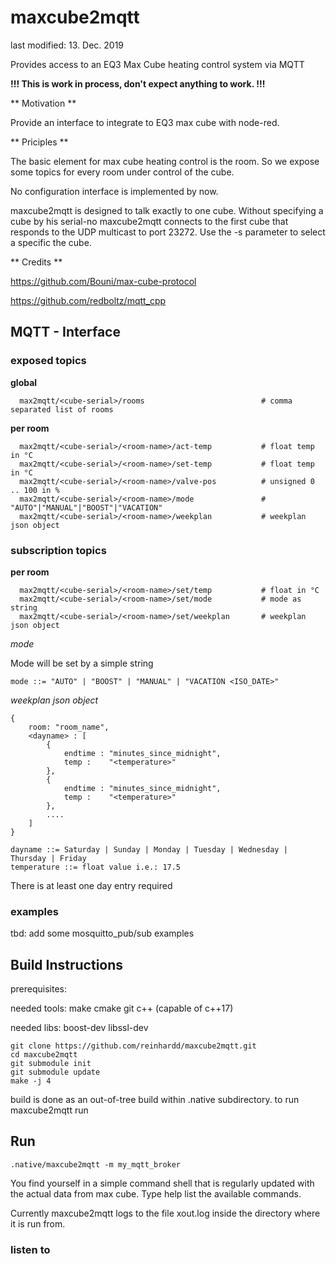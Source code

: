 # maxcube2mqtt

last modified: 13. Dec. 2019

Provides access to an EQ3 Max Cube heating control system via MQTT

**!!! This is work in process, don't expect anything to work. !!!**

** Motivation **

Provide an interface to integrate to EQ3 max cube with node-red.

** Priciples **

The basic element for max cube heating control is the room. So we expose some
topics for every room under control of the cube.

No configuration interface is implemented by now.

maxcube2mqtt is designed to talk exactly to one cube. Without specifying a cube by his serial-no
maxcube2mqtt connects to the first cube that responds to the UDP multicast to port 23272.
Use the -s parameter to select a specific the cube.

** Credits **

https://github.com/Bouni/max-cube-protocol

https://github.com/redboltz/mqtt_cpp

## MQTT - Interface

### exposed topics

  **global**

      max2mqtt/<cube-serial>/rooms                          # comma separated list of rooms

  **per room**

      max2mqtt/<cube-serial>/<room-name>/act-temp           # float temp in °C
      max2mqtt/<cube-serial>/<room-name>/set-temp           # float temp in °C
      max2mqtt/<cube-serial>/<room-name>/valve-pos          # unsigned 0 .. 100 in %
      max2mqtt/<cube-serial>/<room-name>/mode               # "AUTO"|"MANUAL"|"BOOST"|"VACATION"
      max2mqtt/<cube-serial>/<room-name>/weekplan           # weekplan json object


### subscription topics

  **per room**

      max2mqtt/<cube-serial>/<room-name>/set/temp           # float in °C
      max2mqtt/<cube-serial>/<room-name>/set/mode           # mode as string
      max2mqtt/<cube-serial>/<room-name>/set/weekplan       # weekplan json object


  *mode*

  Mode will be set by a simple string

    mode ::= "AUTO" | "BOOST" | "MANUAL" | "VACATION <ISO_DATE>"

  *weekplan json object*

    {
        room: "room_name",
        <dayname> : [
            {
                endtime : "minutes_since_midnight",
                temp :    "<temperature>"
            },
            {
                endtime : "minutes_since_midnight",
                temp :    "<temperature>"
            },
            ....
        ]
    }

    dayname ::= Saturday | Sunday | Monday | Tuesday | Wednesday | Thursday | Friday
    temperature ::= float value i.e.: 17.5

 There is at least one day entry required

### examples

  tbd: add some mosquitto_pub/sub examples


## Build Instructions

prerequisites:

  needed tools: make cmake git c++ (capable of c++17)

  needed libs: boost-dev libssl-dev


    git clone https://github.com/reinhardd/maxcube2mqtt.git
    cd maxcube2mqtt
    git submodule init
    git submodule update
    make -j 4

build is done as an out-of-tree build within .native subdirectory.
to run maxcube2mqtt run

## Run

    .native/maxcube2mqtt -m my_mqtt_broker

You find yourself in a simple command shell that is regularly updated with the actual data from max cube.
Type help list the available commands.

Currently maxcube2mqtt logs to the file xout.log inside the directory where it is run from.


### listen to

